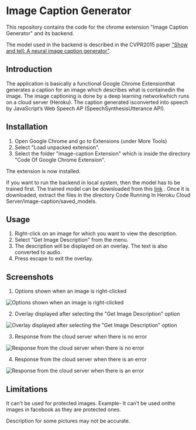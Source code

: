 # Image Caption Generator

This repository contains the code for the chrome extension "Image Caption Generator" and its backend.

The model used in the backend is described in the CVPR2015 paper ["Show and tell: A neural image caption generator"](https://www.cv-foundation.org/openaccess/content_cvpr_2015/papers/Vinyals_Show_and_Tell_2015_CVPR_paper.pdf).

## Introduction

The​ ​application​ ​is​ ​basically​ ​a​ ​functional​ ​Google​ ​Chrome​ ​Extension​ ​that generates​ ​a​ ​caption​ ​for​ ​an​ ​image​ ​which​ ​describes​ ​what​ ​is​ ​contained​ ​in​ ​the image.​ ​The​ ​image​ ​captioning​ ​is​ ​done​ ​by​ ​a​ ​deep​ ​learning​ ​network​ ​which​ ​runs​ ​on a​ ​cloud​ ​server (Heroku).​ ​The​ ​caption​ ​generated​ ​is​ ​converted​ ​into​ ​speech​ ​by JavaScript’s​ ​Web​ ​Speech​ ​AP (SpeechSynthesisUtterance​ ​API).

## Installation

1. Open Google Chrome and go to Extensions (under More Tools)
2. Select "Load unpacked extension".
3. Select the folder "image-caption Extension" which is inside the directory "Code Of Google Chrome Extension".

The extension is now installed.

If you want to run the backend in local system, then the model has to be trained first. The trained model can be downloaded from this [link](https://drive.google.com/open?id=17hjhnGVt5pHuH_s6__-N8FC_Qx0SaQ01) . Once it is downloaded, extract the files in the directory Code Running In Heroku Cloud Server/image-caption/saved_models.

## Usage

1. Right-click on an image for which you want to view the description.
2. Select "Get Image Description" from the menu.
3. The description will be displayed on an overlay. The text is also converted to audio.
4. Press escape to exit the overlay.

## Screenshots

1. Options shown when an image is right-clicked 

![Options shown when an image is right-clicked](https://i.imgur.com/yBnGDRs.png)

2. Overlay displayed after selecting the "Get Image Description" option

![Overlay displayed after selecting the "Get Image Description" option](https://i.imgur.com/NXYceiv.png)

3. Response from the cloud server when there is no error

![Response from the cloud server when there is no error](https://i.imgur.com/J6aoOvj.png)

4. Response from the cloud server when there is an error

![Response from the cloud server when there is an error](https://i.imgur.com/jhumqWp.png)

## Limitations

It can't​ ​be​ ​used​ ​for​ ​protected​ ​images.​ ​Example-​ ​It​ ​can’t​ ​be​ ​used​ ​on​ ​the images​ ​in​ ​facebook​ ​as​ ​they​ ​are​ ​protected​  ones.

Description for some pictures may not be accurate.

